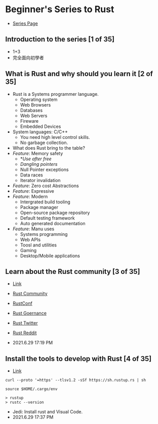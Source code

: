 # Beginner's Series to Rust

* [Series Page](https://channel9.msdn.com/Series/Beginners-Series-to-Rust)

## Introduction to the series [1 of 35]

* 1+3
* 完全面向初學者

## What is Rust and why should you learn it [2 of 35]

* Rust is a Systems programmer language.
  * Operating system
  * Web Browsers
  * Databases
  * Web Servers
  * Fireware
  * Embedded Devices
* System languages: C/C++
  * You need high level control skills.
  * No garbage collection.
* What does Rust bring to the table?
* *Feature*: Memory safety
  * **Use after free*
  * *Dangling pointers*
  * Null Pointer exceptions
  * Data races
  * Iterator invalidation
* *Feature*: Zero cost Abstractions
* *Feature*: Expressive
* *Feature*: Modern
  * Intergrated build tooling
  * Package manager
  * Open-source package repository
  * Default testing framework
  * Auto generated documentation
* *Feature*: Manu uses
  * Systems programming
  * Web APIs
  * Toosl and utilities
  * Gaming
  * Desktop/Mobile applications

## Learn about the Rust community [3 of 35]

* [Link](https://channel9.msdn.com/Series/Beginners-Series-to-Rust/Learn-about-the-Rust-community-3-of-35--Beginners-Series-to-Rust)

* [Rust Community](https://www.rust-lang.org/community)
* [RustConf](https://rustconf.com)
* [Rust Goernance](https://www.rust-lang.org/governance)
* [Rust Twitter](https://twitter.com/hashtag/rustlang)
* [Rust Reddit](https://www.reddit.com/r/rust/)
* 2021.6.29 17:19 PM

## Install the tools to develop with Rust [4 of 35]

* [Link](https://channel9.msdn.com/Series/Beginners-Series-to-Rust/Install-the-tools-to-develop-with-Rust-4-of-35--Beginners-Series-to-Rust)

```shell
curl --proto '=https' --tlsv1.2 -sSf https://sh.rustup.rs | sh
```

```shell
source $HOME/.cargo/env
```

```shell
> rustup
> rustc --version
```

* Jedi: Install rust and Visual Code.
* 2021.6.29 17:37 PM